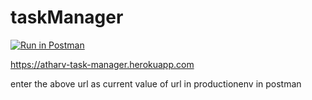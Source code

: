 # taskManager

[![Run in Postman](https://run.pstmn.io/button.svg)](https://app.getpostman.com/run-collection/16049875-eae1ffb6-cda1-4c19-91d6-36480add8025?action=collection%2Ffork&collection-url=entityId%3D16049875-eae1ffb6-cda1-4c19-91d6-36480add8025%26entityType%3Dcollection%26workspaceId%3D920dfa18-ec68-47fc-992a-91d0c035d1e3#?env%5BTask%20Manager%20API%20(prod)%5D=W3sia2V5IjoidXJsIiwidmFsdWUiOiIiLCJlbmFibGVkIjp0cnVlfSx7ImtleSI6ImF1dGhUb2tlbiIsInZhbHVlIjoiIiwiZW5hYmxlZCI6dHJ1ZX1d)

https://atharv-task-manager.herokuapp.com 

enter the above url as current value of url in productionenv in postman
